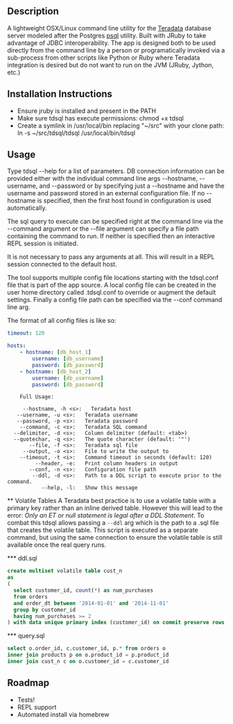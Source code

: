 Description
-------------------------
A lightweight OSX/Linux command line utility for the [Teradata](http://www.teradata.com/) database server modeled after the Postgres [psql](http://www.postgresql.org/docs/9.2/static/app-psql.html) utility. Built with JRuby to take advantage of JDBC interoperability. The app is designed both to be used directly from the command line by a person or programatically invoked via a sub-process from other scripts like Python or Ruby where Teradata integration is desired but do not want to run on the JVM (JRuby, Jython, etc.)


Installation Instructions
-------------------------
* Ensure jruby is installed and present in the PATH
* Make sure tdsql has execute permissions:
  chmod +x tdsql
* Create a symlink in /usr/local/bin replacing "~/src" with your clone path:
  ln -s ~/src/tdsql/tdsql /usr/local/bin/tdsql

Usage
--------------------------
Type tdsql --help for a list of parameters.
DB connection information can be provided either with the individual command line args --hostname, --username, and --password or by specifying just a --hostname and have the username and password stored in an external configuration file. If no --hostname is specified, then the first host found in configuration is
used automatically.

The sql query to execute can be specified right at the command line via the --command argument or the --file argument can specify a file path containing the command to run. If neither is specified then an interactive REPL session is initiated.

It is not necessary to pass any arguments at all. This will result in a REPL session connected to the default host.

The tool supports multiple config file locations starting with the tdsql.conf file that is part of the app source. A local config file can be created in the user home directory called .tdsql.conf to override or augment the default settings. Finally a config file path can be specified via the --conf command line arg.

The format of all config files is like so:

```yaml
timeout: 120

hosts:
	- hostname: [db_host_1]
		username: [db_username]
		password: [db_password]
	- hostname: [db_host_2]
		username: [db_username]
		password: [db_password]
```

```
	Full Usage:

	 --hostname, -h <s>:   Teradata host
   --username, -u <s>:   Teradata username
   --password, -p <s>:   Teradata password
    --command, -c <s>:   Teradata SQL command
  --delimiter, -d <s>:   Column delimiter (default: <tab>)
  --quotechar, -q <s>:   The quote character (default: '"')
       --file, -f <s>:   Teradata sql file
     --output, -o <s>:   File to write the output to
    --timeout, -t <i>:   Command timeout in seconds (default: 120)
         --header, -e:   Print column headers in output
       --conf, -n <s>:   Configuration file path
        --ddl, -d <s>:   Path to a DDL script to execute prior to the command.
           --help, -l:   Show this message
```

** Volatile Tables
A Teradata best practice is to use a volatile table with a primary key rather than an inline derived table. However
this will lead to the error: _Only an ET or null statement is legal after a DDL Statement_. To combat this tdsql allows
passing a `--ddl` arg which is the path to a .sql file that creates the volatile table. This script is executed as a
separate command, but using the same connection to ensure the volatile table is still available once the real query runs.

*** ddl.sql
```sql
create multiset volatile table cust_n
as
(
  select customer_id, count(*) as num_purchases
  from orders
  and order_dt between '2014-01-01' and '2014-11-01'
  group by customer_id
  having num_purchases >= 2
) with data unique primary index (customer_id) on commit preserve rows;
```

*** query.sql
```sql
select o.order_id, c.customer_id, p.* from orders o
inner join products p on o.product_id = p.product_id
inner join cust_n c on o.customer_id = c.customer_id
```

Roadmap
--------------------------
* Tests!
* REPL support
* Automated install via homebrew

<!-- https://github.com/jboursiquot/sqlcli/blob/master/lib/sqlcli.rb -->
